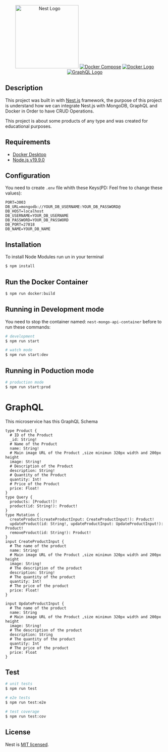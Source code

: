 <p align="center">
  <a href="http://nestjs.com/" target="blank"><img src="https://nestjs.com/img/logo-small.svg" width="200" alt="Nest Logo" /></a>
  <a target="_blank" href="https://github.com/docker/compose" target="blank"><img src="https://raw.githubusercontent.com/docker/compose/v2/logo.png" alt="Docker Compose" title="Docker Compose Logo" style="max-width:320px;"></a>
  <a target="_blank" href="https://www.docker.com/" target="blank"><img src="https://www.docker.com/wp-content/uploads/2022/03/Moby-logo.png" alt="Docker Logo" title="Docker  Logo" style="max-width: 320px;"></a>
  <a target="_blank" href="https://graphql.org/" target="blank"><img src="https://graphql.org/img/brand/logos/logo.svg" alt="GraphQL Logo" title="GraphQL  Logo" style="max-width: 320px;"></a>
  
</p>

[circleci-image]: https://img.shields.io/circleci/build/github/nestjs/nest/master?token=abc123def456
[circleci-url]: https://circleci.com/gh/nestjs/nest

    
  <!--[![Backers on Open Collective](https://opencollective.com/nest/backers/badge.svg)](https://opencollective.com/nest#backer)
  [![Sponsors on Open Collective](https://opencollective.com/nest/sponsors/badge.svg)](https://opencollective.com/nest#sponsor)-->

## Description

This project was built in with [Nest.js](https://github.com/nestjs/nest) framework, the purpose of this project is understand how we can integrate Nest.js with MongoDB, GraphQL and Docker in Order to have CRUD Operations.

This project is about some products of any type and was created for educational purposes.

## Requirements 
- [Docker Desktop](https://www.docker.com/)
- [Node.js v19.9.0](https://nodejs.org/dist/v19.9.0/docs/api/)

## Configuration

You need to create `.env` file whith these Keys(PD: Feel free to change these values):
```
PORT=3003
DB_URL=mongodb://YOUR_DB_USERNAME:YOUR_DB_PASSWORD@
DB_HOST=localhost
DB_USERNAME=YOUR_DB_USERNAME
DB_PASSWORD=YOUR_DB_PASSWORD
DB_PORT=27018
DB_NAME=YOUR_DB_NAME
```

## Installation
To install Node Modules run un in your terminal
```bash
$ npm install
```

## Run the Docker Container 

```bash
$ npm run docker:build
```
## Running in Development mode
You need to stop the container named: `nest-mongo-api-container` before to run these commands:
```bash
# development
$ npm run start

# watch mode
$ npm run start:dev
```
## Running in Poduction mode

```bash
# production mode
$ npm run start:prod
```

# GraphQL 
This microservice has this GraphQL Schema
```gql
type Product {
  # ID of the Product
  _id: String!
  # Name of the Product
  name: String!
  # Main image URL of the Product ,size minimun 320px width and 200px height
  image: String!
  # Description of the Product
  description: String!
  # Quantity of the Product
  quantity: Int!
  # Price of the Product
  price: Float!
}
type Query {
  products: [Product!]!
  product(id: String!): Product!
}
type Mutation {
  createProduct(createProductInput: CreateProductInput!): Product!
  updateProduct(id: String!, updateProductInput: UpdateProductInput!): Product!
  removeProduct(id: String!): Product!
}
input CreateProductInput {
  # The name of the product
  name: String!
  # Main image URL of the Product ,size minimun 320px width and 200px height
  image: String!
  # The description of the product
  description: String!
  # The quantity of the product
  quantity: Int!
  # The price of the product
  price: Float!
}

input UpdateProductInput {
  # The name of the product
  name: String
  # Main image URL of the Product ,size minimun 320px width and 200px height
  image: String!
  # The description of the product
  description: String
  # The quantity of the product
  quantity: Int
  # The price of the product
  price: Float
}
```

## Test

```bash
# unit tests
$ npm run test

# e2e tests
$ npm run test:e2e

# test coverage
$ npm run test:cov
```

## License

Nest is [MIT licensed](LICENSE).
